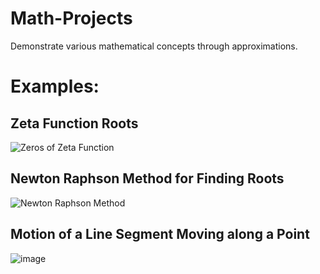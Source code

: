 # Math-Projects
Demonstrate various mathematical concepts through approximations.

# Examples:
## Zeta Function Roots
![Zeros of Zeta Function](https://user-images.githubusercontent.com/49791407/154790812-a166b24f-f3f5-4265-9ae6-7a01b566d3a8.png)

## Newton Raphson Method for Finding Roots
![Newton Raphson Method](https://user-images.githubusercontent.com/49791407/154791478-61c85a2c-0904-4de0-8e0c-42af14980726.png)

## Motion of a Line Segment Moving along a Point
![image](https://user-images.githubusercontent.com/49791407/154791951-78bd2c29-b224-499b-9a39-06de5c981839.png)
